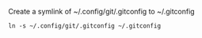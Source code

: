 Create a symlink of ~/.config/git/.gitconfig to ~/.gitconfig
```
ln -s ~/.config/git/.gitconfig ~/.gitconfig
```
